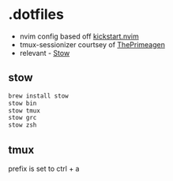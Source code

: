 # .dotfiles

- nvim config based off [kickstart.nvim](https://github.com/nvim-lua/kickstart.nvim)
- tmux-sessionizer courtsey of [ThePrimeagen](https://github.com/ThePrimeagen/.dotfiles/blob/master/bin/.local/scripts/tmux-sessionizer)
- relevant - [Stow](https://www.gnu.org/software/stow/)

## stow

```sh
brew install stow
stow bin
stow tmux
stow grc
stow zsh
```

## tmux

prefix is set to ctrl + a

